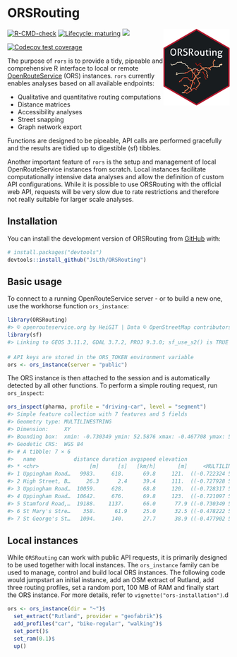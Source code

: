 
# ORSRouting

<img src="man/figures/orsrouting_sticker.png" width="150" align="right"/>

<!-- badges: start -->

[![R-CMD-check](https://github.com/JsLth/ORSRouting/actions/workflows/check-standard.yaml/badge.svg)](https://github.com/JsLth/ORSRouting/actions/workflows/check-standard.yaml)
[![Lifecycle:
maturing](https://img.shields.io/badge/lifecycle-maturing-blue.svg)](https://lifecycle.r-lib.org/articles/stages.html#maturing)
[![](https://www.r-pkg.org/badges/version/ORSRouting)](https://cran.r-project.org/package=ORSRouting)

[![Codecov test
coverage](https://codecov.io/gh/JsLth/ORSRouting/branch/master/graph/badge.svg)](https://app.codecov.io/gh/JsLth/ORSRouting?branch=master)

<!-- badges: end -->

The purpose of `rors` is to provide a tidy, pipeable and comprehensive R
interface to local or remote
[OpenRouteService](https://openrouteservice.org/) (ORS) instances.
`rors` currently enables analyses based on all available endpoints:

- Qualitative and quantitative routing computations
- Distance matrices
- Accessibility analyses
- Street snapping
- Graph network export

Functions are designed to be pipeable, API calls are performed
gracefully and the results are tidied up to digestible (sf) tibbles.

Another important feature of `rors` is the setup and management of local
OpenRouteService instances from scratch. Local instances facilitate
computationally intensive data analyses and allow the definition of
custom API configurations. While it is possible to use ORSRouting with
the official web API, requests will be very slow due to rate
restrictions and therefore not really suitable for larger scale
analyses.

## Installation

You can install the development version of ORSRouting from
[GitHub](https://github.com/) with:

``` r
# install.packages("devtools")
devtools::install_github("JsLth/ORSRouting")
```

## Basic usage

To connect to a running OpenRouteService server - or to build a new one,
use the workhorse function `ors_instance`:

``` r
library(ORSRouting)
#> © openrouteservice.org by HeiGIT | Data © OpenStreetMap contributors, ODbL 1.0. https://www.openstreetmap.org/copyright
library(sf)
#> Linking to GEOS 3.11.2, GDAL 3.7.2, PROJ 9.3.0; sf_use_s2() is TRUE

# API keys are stored in the ORS_TOKEN environment variable
ors <- ors_instance(server = "public")
```

The ORS instance is then attached to the session and is automatically
detected by all other functions. To perform a simple routing request,
run `ors_inspect`:

``` r
ors_inspect(pharma, profile = "driving-car", level = "segment")
#> Simple feature collection with 7 features and 5 fields
#> Geometry type: MULTILINESTRING
#> Dimension:     XY
#> Bounding box:  xmin: -0.730349 ymin: 52.5876 xmax: -0.467708 ymax: 52.6747
#> Geodetic CRS:  WGS 84
#> # A tibble: 7 × 6
#>   name            distance duration avgspeed elevation                  geometry
#> * <chr>                [m]      [s]   [km/h]       [m]     <MULTILINESTRING [°]>
#> 1 Uppingham Road…   9983.     618.      69.8     121.  ((-0.722324 52.58762, -0…
#> 2 High Street, B…     26.3      2.4     39.4     111.  ((-0.727928 52.66962, -0…
#> 3 Uppingham Road…  10059.     628.      68.8     120.  ((-0.728317 52.66962, -0…
#> 4 Uppingham Road…  10642.     676.      69.8     123.  ((-0.721097 52.58816, -0…
#> 5 Stamford Road,…  19188.    1137.      66.0      77.9 ((-0.730349 52.66991, -0…
#> 6 St Mary's Stre…    358.      61.9     25.0      32.5 ((-0.478222 52.65071, -0…
#> 7 St George's St…   1094.     140.      27.7      38.9 ((-0.477902 52.65231, -0…
```

## Local instances

While `ORSRouting` can work with public API requests, it is primarily
designed to be used together with local instances. The `ors_instance`
family can be used to manage, control and build local ORS instances. The
following code would jumpstart an initial instance, add an OSM extract
of Rutland, add three routing profiles, set a random port, 100 MB of RAM
and finally start the ORS instance. For more details, refer to
`vignette("ors-installation")`.d

``` r
ors <- ors_instance(dir = "~")$
  set_extract("Rutland", provider = "geofabrik")$
  add_profiles("car", "bike-regular", "walking")$
  set_port()$
  set_ram(0.1)$
  up()
```
